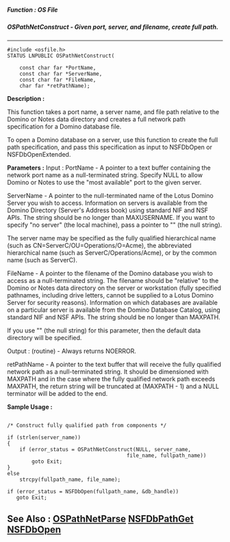 ##### Function : OS File
##### OSPathNetConstruct - Given port, server, and filename, create full path.
---
```
#include <osfile.h>
STATUS LNPUBLIC OSPathNetConstruct(

	const char far *PortName,
	const char far *ServerName,
	const char far *FileName,
	char far *retPathName);
```
**Description :**

This function takes a port name, a server name, and file path relative to the 
Domino or Notes data directory and creates a full network path specification 
for a Domino database file.

To open a Domino database on a server, use this function to create the full 
path specification, and pass this specification as input to NSFDbOpen or 
NSFDbOpenExtended.

**Parameters :**
Input :
PortName  -  A pointer to a text buffer containing the network port name as a null-terminated string.  Specify NULL to allow Domino or Notes to use the "most available" port to the given server.

ServerName  -  A pointer to the null-terminated name of the Lotus Domino Server you wish to access.  Information on servers is available from the Domino Directory (Server's Address book) using standard NIF and NSF APIs.  The string should be no longer than MAXUSERNAME. If you want to specify "no server" (the local machine), pass a pointer to "" (the null string).

The server name may be specified as the fully qualified hierarchical name (such as CN=ServerC/OU=Operations/O=Acme), the abbreviated hierarchical name (such as ServerC/Operations/Acme), or by the common name (such as ServerC).

FileName  -  A pointer to the filename of the Domino database you wish to access as a null-terminated string.  The filename should be "relative" to the Domino or Notes data directory on the server or workstation (fully specified pathnames, including drive letters, cannot be supplied to a Lotus Domino Server for security reasons).  Information on which databases are available on a particular server is available from the Domino Database Catalog, using standard NIF and NSF APIs.  The string should be no longer than MAXPATH.

If you use "" (the null string) for this parameter, then the default data directory will be specified.

Output :
(routine)  -  Always returns NOERROR.


retPathName  -  A pointer to the text buffer that will receive the fully qualified network path as a null-terminated string.  It should be dimensioned with MAXPATH and in the case where the fully qualified network path exceeds MAXPATH, the return string will be truncated at (MAXPATH - 1) and a NULL terminator will be added to the end.


**Sample Usage :**
```

/* Construct fully qualified path from components */

if (strlen(server_name))
{
    if (error_status = OSPathNetConstruct(NULL, server_name,
                                       file_name, fullpath_name))
        goto Exit;
}
else
    strcpy(fullpath_name, file_name);
    
if (error_status = NSFDbOpen(fullpath_name, &db_handle))
   goto Exit;

```
**See Also :**
[OSPathNetParse](/domino-c-api-docs/reference/Func/OSPathNetParse)
[NSFDbPathGet](/domino-c-api-docs/reference/Func/NSFDbPathGet)
[NSFDbOpen](/domino-c-api-docs/reference/Func/NSFDbOpen)
---
